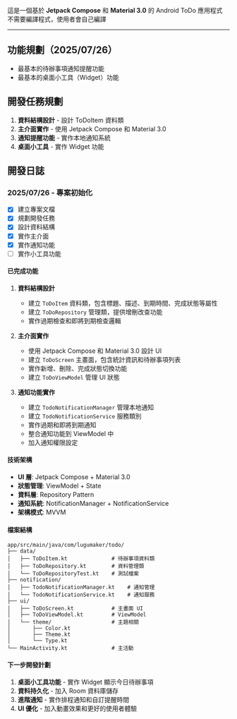 這是一個基於 **Jetpack Compose** 和 **Material 3.0** 的 Android ToDo 應用程式
不需要編譯程式，使用者會自己編譯

---

## 功能規劃（2025/07/26）
- 最基本的待辦事項通知提醒功能
- 最基本的桌面小工具（Widget）功能

## 開發任務規劃
1. **資料結構設計** - 設計 ToDoItem 資料類
2. **主介面實作** - 使用 Jetpack Compose 和 Material 3.0
3. **通知提醒功能** - 實作本地通知系統
4. **桌面小工具** - 實作 Widget 功能

## 開發日誌

### 2025/07/26 - 專案初始化
- [x] 建立專案文檔
- [x] 規劃開發任務
- [x] 設計資料結構
- [x] 實作主介面
- [x] 實作通知功能
- [ ] 實作小工具功能

#### 已完成功能
1. **資料結構設計**
   - 建立 `ToDoItem` 資料類，包含標題、描述、到期時間、完成狀態等屬性
   - 建立 `ToDoRepository` 管理類，提供增刪改查功能
   - 實作過期檢查和即將到期檢查邏輯

2. **主介面實作**
   - 使用 Jetpack Compose 和 Material 3.0 設計 UI
   - 建立 `ToDoScreen` 主畫面，包含統計資訊和待辦事項列表
   - 實作新增、刪除、完成狀態切換功能
   - 建立 `ToDoViewModel` 管理 UI 狀態

3. **通知功能實作**
   - 建立 `TodoNotificationManager` 管理本地通知
   - 建立 `TodoNotificationService` 服務類別
   - 實作過期和即將到期通知
   - 整合通知功能到 ViewModel 中
   - 加入通知權限設定

#### 技術架構
- **UI 層**: Jetpack Compose + Material 3.0
- **狀態管理**: ViewModel + State
- **資料層**: Repository Pattern
- **通知系統**: NotificationManager + NotificationService
- **架構模式**: MVVM

#### 檔案結構
```
app/src/main/java/com/lugumaker/todo/
├── data/
│   ├── ToDoItem.kt              # 待辦事項資料類
│   ├── ToDoRepository.kt        # 資料管理類
│   └── ToDoRepositoryTest.kt    # 測試檔案
├── notification/
│   ├── TodoNotificationManager.kt    # 通知管理
│   └── TodoNotificationService.kt    # 通知服務
├── ui/
│   ├── ToDoScreen.kt            # 主畫面 UI
│   ├── ToDoViewModel.kt         # ViewModel
│   └── theme/                   # 主題相關
│       ├── Color.kt
│       ├── Theme.kt
│       └── Type.kt
└── MainActivity.kt              # 主活動
```

#### 下一步開發計劃
1. **桌面小工具功能** - 實作 Widget 顯示今日待辦事項
2. **資料持久化** - 加入 Room 資料庫儲存
3. **進階通知** - 實作排程通知和自訂提醒時間
4. **UI 優化** - 加入動畫效果和更好的使用者體驗